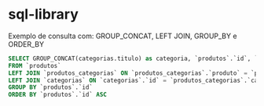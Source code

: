 # sql-library

Exemplo de consulta com: GROUP_CONCAT, LEFT JOIN, GROUP_BY e ORDER_BY

```sql
SELECT GROUP_CONCAT(categorias.titulo) as categoria, `produtos`.`id`, `produtos`.`codigo`, `produtos`.`titulo`
FROM `produtos` 
LEFT JOIN `produtos_categorias` ON `produtos_categorias`.`produto` = `produtos`.`id` 
LEFT JOIN `categorias` ON `categorias`.`id` = `produtos_categorias`.`categoria` 
GROUP BY `produtos`.`id` 
ORDER BY `produtos`.`id` ASC
```